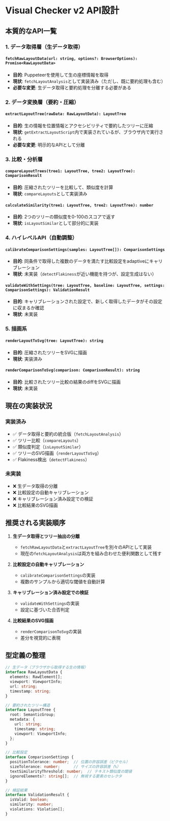 # Visual Checker v2 API設計

## 本質的なAPI一覧

### 1. データ取得層（生データ取得）

#### `fetchRawLayoutData(url: string, options?: BrowserOptions): Promise<RawLayoutData>`
- **目的**: Puppeteerを使用して生の座標情報を取得
- **現状**: `fetchLayoutAnalysis`として実装済み（ただし、既に要約処理も含む）
- **必要な変更**: 生データ取得と要約処理を分離する必要がある

### 2. データ変換層（要約・圧縮）

#### `extractLayoutTree(rawData: RawLayoutData): LayoutTree`
- **目的**: 生の情報を位置情報とアクセシビリティで要約したツリーに圧縮
- **現状**: `getExtractLayoutScript`内で実装されているが、ブラウザ内で実行される
- **必要な変更**: 明示的なAPIとして分離

### 3. 比較・分析層

#### `compareLayoutTrees(tree1: LayoutTree, tree2: LayoutTree): ComparisonResult`
- **目的**: 圧縮されたツリーを比較して、類似度を計算
- **現状**: `compareLayouts`として実装済み

#### `calculateSimilarity(tree1: LayoutTree, tree2: LayoutTree): number`
- **目的**: 2つのツリーの類似度を0-100のスコアで返す
- **現状**: `isLayoutSimilar`として部分的に実装

### 4. ハイレベルAPI（自動調整）

#### `calibrateComparisonSettings(samples: LayoutTree[]): ComparisonSettings`
- **目的**: 同条件で取得した複数のデータを満たす比較設定をadaptiveにキャリブレーション
- **現状**: 未実装（`detectFlakiness`が近い機能を持つが、設定生成はない）

#### `validateWithSettings(tree: LayoutTree, baseline: LayoutTree, settings: ComparisonSettings): ValidationResult`
- **目的**: キャリブレーションされた設定で、新しく取得したデータがその設定に収まるか確認
- **現状**: 未実装

### 5. 描画系

#### `renderLayoutToSvg(tree: LayoutTree): string`
- **目的**: 圧縮されたツリーをSVGに描画
- **現状**: 実装済み

#### `renderComparisonToSvg(comparison: ComparisonResult): string`
- **目的**: 比較されたツリー比較の結果のdiffをSVGに描画
- **現状**: 未実装

## 現在の実装状況

### 実装済み
- ✅ データ取得と要約の統合版（`fetchLayoutAnalysis`）
- ✅ ツリー比較（`compareLayouts`）
- ✅ 類似度判定（`isLayoutSimilar`）
- ✅ ツリーのSVG描画（`renderLayoutToSvg`）
- ✅ Flakiness検出（`detectFlakiness`）

### 未実装
- ❌ 生データ取得の分離
- ❌ 比較設定の自動キャリブレーション
- ❌ キャリブレーション済み設定での検証
- ❌ 比較結果のSVG描画

## 推奨される実装順序

1. **生データ取得とツリー抽出の分離**
   - `fetchRawLayoutData`と`extractLayoutTree`を別々のAPIとして実装
   - 現在の`fetchLayoutAnalysis`は両方を組み合わせた便利関数として残す

2. **比較設定の自動キャリブレーション**
   - `calibrateComparisonSettings`の実装
   - 複数のサンプルから適切な閾値を自動計算

3. **キャリブレーション済み設定での検証**
   - `validateWithSettings`の実装
   - 設定に基づいた合否判定

4. **比較結果のSVG描画**
   - `renderComparisonToSvg`の実装
   - 差分を視覚的に表現

## 型定義の整理

```typescript
// 生データ（ブラウザから取得する生の情報）
interface RawLayoutData {
  elements: RawElement[];
  viewport: ViewportInfo;
  url: string;
  timestamp: string;
}

// 要約されたツリー構造
interface LayoutTree {
  root: SemanticGroup;
  metadata: {
    url: string;
    timestamp: string;
    viewport: ViewportInfo;
  };
}

// 比較設定
interface ComparisonSettings {
  positionTolerance: number;  // 位置の許容誤差（ピクセル）
  sizeTolerance: number;      // サイズの許容誤差（%）
  textSimilarityThreshold: number;  // テキスト類似度の閾値
  ignoreElements?: string[];  // 無視する要素のセレクタ
}

// 検証結果
interface ValidationResult {
  isValid: boolean;
  similarity: number;
  violations: Violation[];
}
```